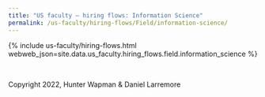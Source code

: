```yaml
---
title: "US faculty — hiring flows: Information Science"
permalink: /us-faculty/hiring-flows/Field/information-science/
---
```


{% include us-faculty/hiring-flows.html webweb_json=site.data.us_faculty.hiring_flows.field.information_science %}

<br>

Copyright 2022, Hunter Wapman & Daniel Larremore